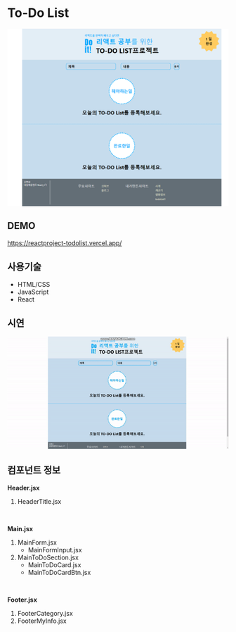 # To-Do List

![Alt text](image.png)

## DEMO

https://reactproject-todolist.vercel.app/

## 사용기술

- HTML/CSS
- JavaScript
- React

## 시연

![Alt text](<ezgif.com-video-to-gif (10).gif>)

## 컴포넌트 정보

**Header.jsx**

1. HeaderTitle.jsx

<br>

**Main.jsx**

1. MainForm.jsx
   - MainFormInput.jsx
2. MainToDoSection.jsx
   - MainToDoCard.jsx
   - MainToDoCardBtn.jsx

<br>

**Footer.jsx**

1. FooterCategory.jsx
2. FooterMyInfo.jsx

